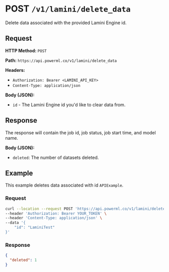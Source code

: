 # POST `/v1/lamini/delete_data`

Delete data associated with the provided Lamini Engine id.

## Request

**HTTP Method:** `POST`

**Path:** `https://api.powerml.co/v1/lamini/delete_data`

**Headers:**

- `Authorization: Bearer <LAMINI_API_KEY>`
- `Content-Type: application/json`

**Body (JSON):**

- `id` - The Lamini Engine id you'd like to clear data from.

## Response

The response will contain the job id, job status, job start time, and model name.

**Body (JSON):**

- `deleted`: The number of datasets deleted.

## Example

This example deletes data associated with id `APIExample`.

### Request

```bash
curl --location --request POST 'https://api.powerml.co/v1/lamini/delete_data' \
--header 'Authorization: Bearer YOUR_TOKEN' \
--header 'Content-Type: application/json' \
--data '{
    "id": "LaminiTest"
}'
```

### Response

```json
{
  "deleted": 1
}
```
